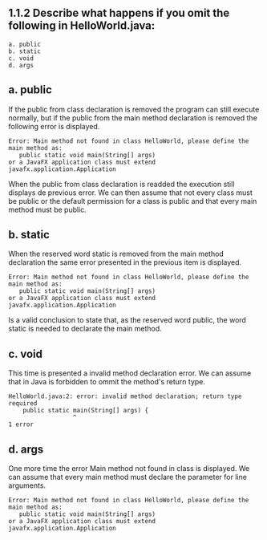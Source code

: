 ## 1.1.2 Describe what happens if you omit the following in HelloWorld.java:
    a. public
    b. static
    c. void
    d. args


## a. public

If the public from class declaration is removed the program can still execute normally, but if the public from the main method declaration is removed the following error is displayed.

```
Error: Main method not found in class HelloWorld, please define the main method as:
   public static void main(String[] args)
or a JavaFX application class must extend javafx.application.Application
```

When the public from class declaration is readded the execution still displays de previous error. We can then assume that not every class must be public or the default permission for a class is public and that every main method must be public.

## b. static

When the reserved word static is removed from the main method declaration the same error presented in the previous item is displayed.

```
Error: Main method not found in class HelloWorld, please define the main method as:
   public static void main(String[] args)
or a JavaFX application class must extend javafx.application.Application
```

Is a valid conclusion to state that, as the reserved word public, the word static is needed to declarate the main method.

## c. void

This time is presented a invalid method declaration error. We can assume that in Java is forbidden to ommit the method's return type.

```
HelloWorld.java:2: error: invalid method declaration; return type required
    public static main(String[] args) {
                  ^
1 error
```

## d. args

One more time the error Main method not found in class is displayed. We can assume that every main method must declare the parameter for line arguments.

```
Error: Main method not found in class HelloWorld, please define the main method as:
   public static void main(String[] args)
or a JavaFX application class must extend javafx.application.Application
```
